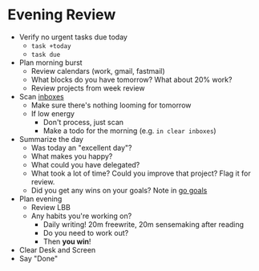 # Evening Review

* Verify no urgent tasks due today
  * `task +today`
  * `task due`
* Plan morning burst
  * Review calendars (work, gmail, fastmail)
  * What blocks do you have tomorrow? What about 20% work?
  * Review projects from week review
* Scan [inboxes](./inboxes.md)
  * Make sure there's nothing looming for tomorrow
  * If low energy
    * Don't process, just scan
    * Make a todo for the morning  (e.g. `in clear inboxes`)
* Summarize the day
  * Was today an "excellent day"?
  * What makes you happy?
  * What could you have delegated?
  * What took a lot of time? Could you improve that project? Flag it for review.
  * Did you get any wins on your goals? Note in [go goals](https://docs.google.com/document/d/1VhctfQXCvFnu_08MH4xTy_olpWWLtKZRGw-xmf2NS7k/edit#)
* Plan evening
  * Review LBB
  * Any habits you're working on?
    * Daily writing! 20m freewrite, 20m sensemaking after reading
    * Do you need to work out?
    * Then **you win**!
* Clear Desk and Screen
* Say "Done"
